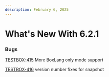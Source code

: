 ```yaml
---
description: February 6, 2025
---
```


# What's New With 6.2.1

### Bugs

[TESTBOX-415](https://ortussolutions.atlassian.net/browse/TESTBOX-415) More BoxLang only mode support

[TESTBOX-416](https://ortussolutions.atlassian.net/browse/TESTBOX-416) version number fixes for snapshot
